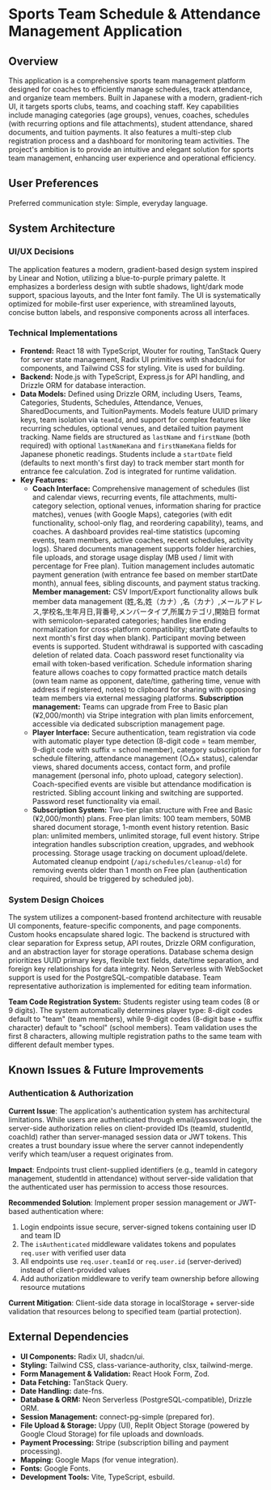 # Sports Team Schedule & Attendance Management Application

## Overview
This application is a comprehensive sports team management platform designed for coaches to efficiently manage schedules, track attendance, and organize team members. Built in Japanese with a modern, gradient-rich UI, it targets sports clubs, teams, and coaching staff. Key capabilities include managing categories (age groups), venues, coaches, schedules (with recurring options and file attachments), student attendance, shared documents, and tuition payments. It also features a multi-step club registration process and a dashboard for monitoring team activities. The project's ambition is to provide an intuitive and elegant solution for sports team management, enhancing user experience and operational efficiency.

## User Preferences
Preferred communication style: Simple, everyday language.

## System Architecture

### UI/UX Decisions
The application features a modern, gradient-based design system inspired by Linear and Notion, utilizing a blue-to-purple primary palette. It emphasizes a borderless design with subtle shadows, light/dark mode support, spacious layouts, and the Inter font family. The UI is systematically optimized for mobile-first user experience, with streamlined layouts, concise button labels, and responsive components across all interfaces.

### Technical Implementations
*   **Frontend:** React 18 with TypeScript, Wouter for routing, TanStack Query for server state management, Radix UI primitives with shadcn/ui for components, and Tailwind CSS for styling. Vite is used for building.
*   **Backend:** Node.js with TypeScript, Express.js for API handling, and Drizzle ORM for database interaction.
*   **Data Models:** Defined using Drizzle ORM, including Users, Teams, Categories, Students, Schedules, Attendance, Venues, SharedDocuments, and TuitionPayments. Models feature UUID primary keys, team isolation via `teamId`, and support for complex features like recurring schedules, optional venues, and detailed tuition payment tracking. Name fields are structured as `lastName` and `firstName` (both required) with optional `lastNameKana` and `firstNameKana` fields for Japanese phonetic readings. Students include a `startDate` field (defaults to next month's first day) to track member start month for entrance fee calculation. Zod is integrated for runtime validation.
*   **Key Features:**
    *   **Coach Interface:** Comprehensive management of schedules (list and calendar views, recurring events, file attachments, multi-category selection, optional venues, information sharing for practice matches), venues (with Google Maps), categories (with edit functionality, school-only flag, and reordering capability), teams, and coaches. A dashboard provides real-time statistics (upcoming events, team members, active coaches, recent schedules, activity logs). Shared documents management supports folder hierarchies, file uploads, and storage usage display (MB used / limit with percentage for Free plan). Tuition management includes automatic payment generation (with entrance fee based on member startDate month), annual fees, sibling discounts, and payment status tracking. **Member management:** CSV Import/Export functionality allows bulk member data management (姓,名,姓（カナ）,名（カナ）,メールアドレス,学校名,生年月日,背番号,メンバータイプ,所属カテゴリ,開始日 format with semicolon-separated categories; handles line ending normalization for cross-platform compatibility; startDate defaults to next month's first day when blank). Participant moving between events is supported. Student withdrawal is supported with cascading deletion of related data. Coach password reset functionality via email with token-based verification. Schedule information sharing feature allows coaches to copy formatted practice match details (own team name as opponent, date/time, gathering time, venue with address if registered, notes) to clipboard for sharing with opposing team members via external messaging platforms. **Subscription management:** Teams can upgrade from Free to Basic plan (¥2,000/month) via Stripe integration with plan limits enforcement, accessible via dedicated subscription management page.
    *   **Player Interface:** Secure authentication, team registration via code with automatic player type detection (8-digit code = team member, 9-digit code with suffix = school member), category subscription for schedule filtering, attendance management (○△× status), calendar views, shared documents access, contact form, and profile management (personal info, photo upload, category selection). Coach-specified events are visible but attendance modification is restricted. Sibling account linking and switching are supported. Password reset functionality via email.
    *   **Subscription System:** Two-tier plan structure with Free and Basic (¥2,000/month) plans. Free plan limits: 100 team members, 50MB shared document storage, 1-month event history retention. Basic plan: unlimited members, unlimited storage, full event history. Stripe integration handles subscription creation, upgrades, and webhook processing. Storage usage tracking on document upload/delete. Automated cleanup endpoint (`/api/schedules/cleanup-old`) for removing events older than 1 month on Free plan (authentication required, should be triggered by scheduled job).

### System Design Choices
The system utilizes a component-based frontend architecture with reusable UI components, feature-specific components, and page components. Custom hooks encapsulate shared logic. The backend is structured with clear separation for Express setup, API routes, Drizzle ORM configuration, and an abstraction layer for storage operations. Database schema design prioritizes UUID primary keys, flexible text fields, date/time separation, and foreign key relationships for data integrity. Neon Serverless with WebSocket support is used for the PostgreSQL-compatible database. Team representative authorization is implemented for editing team information.

**Team Code Registration System:** Students register using team codes (8 or 9 digits). The system automatically determines player type: 8-digit codes default to "team" (team members), while 9-digit codes (8-digit base + suffix character) default to "school" (school members). Team validation uses the first 8 characters, allowing multiple registration paths to the same team with different default member types.

## Known Issues & Future Improvements

### Authentication & Authorization
**Current Issue**: The application's authentication system has architectural limitations. While users are authenticated through email/password login, the server-side authorization relies on client-provided IDs (teamId, studentId, coachId) rather than server-managed session data or JWT tokens. This creates a trust boundary issue where the server cannot independently verify which team/user a request originates from.

**Impact**: Endpoints trust client-supplied identifiers (e.g., teamId in category management, studentId in attendance) without server-side validation that the authenticated user has permission to access those resources.

**Recommended Solution**: Implement proper session management or JWT-based authentication where:
1. Login endpoints issue secure, server-signed tokens containing user ID and team ID
2. The `isAuthenticated` middleware validates tokens and populates `req.user` with verified user data
3. All endpoints use `req.user.teamId` or `req.user.id` (server-derived) instead of client-provided values
4. Add authorization middleware to verify team ownership before allowing resource mutations

**Current Mitigation**: Client-side data storage in localStorage + server-side validation that resources belong to specified team (partial protection).

## External Dependencies
*   **UI Components:** Radix UI, shadcn/ui.
*   **Styling:** Tailwind CSS, class-variance-authority, clsx, tailwind-merge.
*   **Form Management & Validation:** React Hook Form, Zod.
*   **Data Fetching:** TanStack Query.
*   **Date Handling:** date-fns.
*   **Database & ORM:** Neon Serverless (PostgreSQL-compatible), Drizzle ORM.
*   **Session Management:** connect-pg-simple (prepared for).
*   **File Upload & Storage:** Uppy (UI), Replit Object Storage (powered by Google Cloud Storage) for file uploads and downloads.
*   **Payment Processing:** Stripe (subscription billing and payment processing).
*   **Mapping:** Google Maps (for venue integration).
*   **Fonts:** Google Fonts.
*   **Development Tools:** Vite, TypeScript, esbuild.